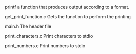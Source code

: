 printf a function that produces output according to a format.

get_print_function.c Gets the function to perform the printing

main.h The header file

print_characters.c Print characters to stdio

print_numbers.c Print numbers to stdio
